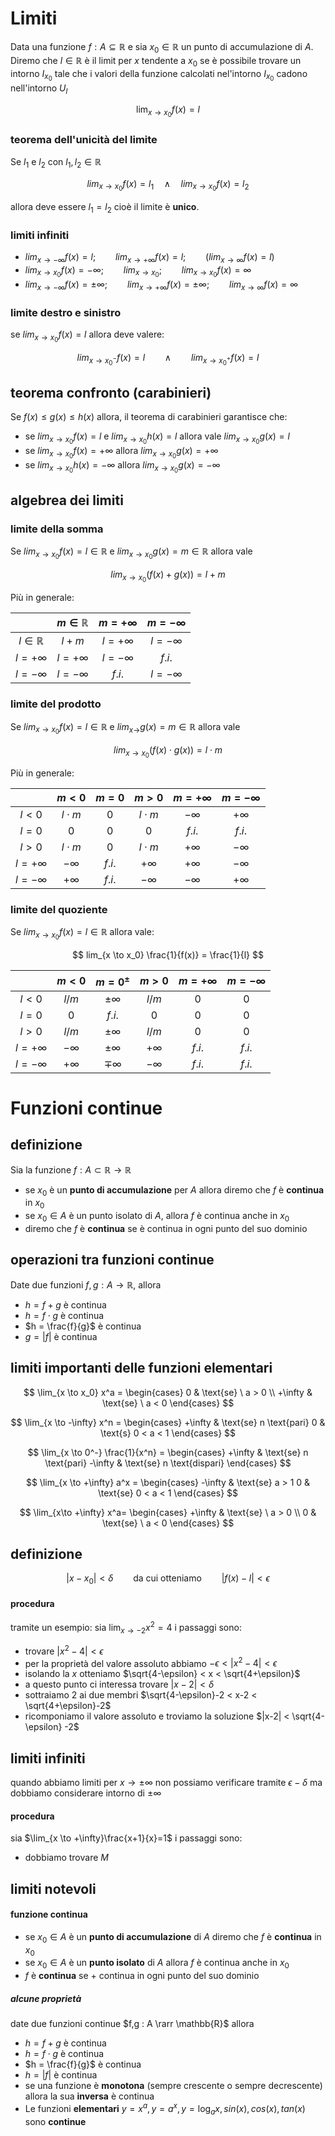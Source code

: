 # Limiti
Data una funzione $f: A \subseteq \mathbb{R}$ e sia $x_0 \in \mathbb{R}$ un punto di accumulazione di $A$. Diremo che $l \in \mathbb{R}$ è il limit per $x$ tendente a $x_0$ se è possibile trovare un intorno $I_{x_0}$ tale che i valori della funzione calcolati nel'intorno $I_{x_0}$ cadono nell'intorno $U_l$

$$
\lim_{x\to x_0}f(x) = l
$$

### teorema dell'unicità del limite
Se $l_1$ e $l_2$ con $l_1, l_2 \in \mathbb{R}$

$$
lim_{x \to x_0} f(x) = l_1 \quad \land \quad lim_{x \to x_0} f(x) = l_2
$$

allora deve essere $l_1 = l_2$ cioè il limite è **unico**.

### limiti infiniti
- $lim_{x \to -\infty} f(x) = l; \qquad lim_{x \to +\infty} f(x) = l; \qquad (lim_{x \to \infty} f(x) = l)$
- $lim_{x \to x_0} f(x) = -\infty; \qquad lim_{x \to x_0}; \qquad lim_{x \to x_0} f(x) = \infty$
- $lim_{x \to -\infty} f(x) = \pm\infty; \qquad lim_{x \to +\infty} f(x) = \pm\infty; \qquad lim_{x \to \infty} f(x) = \infty$

### limite destro e sinistro
se $lim_{x \to x_0} f(x) = l$ allora deve valere:

$$
lim_{x \to x_0^-} f(x) = l \qquad \land \qquad lim_{x \to x_0^+} f(x) = l
$$

## teorema confronto (carabinieri)
Se $f(x) \le g(x) \le h(x)$ allora, il teorema di carabinieri garantisce che:
- se $lim_{x \to x_0} f(x) = l$ e $lim_{x \to x_0} h(x) = l$ allora vale $lim_{x \to x_0} g(x) = l$
- se $lim_{x \to x_0} f(x) = + \infty$ allora $lim_{x \to x_0} g(x) = + \infty$
- se $lim_{x \to x_0} h(x) = - \infty$ allora $lim_{x \to x_0} g(x) = -\infty$

## algebrea dei limiti
### limite della somma
Se $lim_{x \to x_0} f(x) = l \in \mathbb{R}$ e $lim_{x \to x_0} g(x) = m \in \mathbb{R}$ allora vale 

$$
lim_{x \to x_0} (f(x) + g(x)) = l + m
$$

Più in generale:

|                    | $m \in \mathbb{R}$ | $m = +\infty$ | $m = -\infty$ |
| :----------------: | :----------------: | :-----------: | :-----------: |
| $l \in \mathbb{R}$ | $l+m$              | $l = +\infty$ | $l = -\infty$ |
| $l = +\infty$      | $l = +\infty$      | $l = -\infty$ | $f.i.$        |
| $l = -\infty$      | $l = -\infty$      | $f.i.$        | $l = -\infty$ |

### limite del prodotto
Se $lim_{x \to x_0} f(x) = l \in \mathbb{R}$ e $lim_{x \to} g(x) = m \in \mathbb{R}$ allora vale

$$
lim_{x \to x_0} (f(x) \cdot g(x)) = l \cdot m
$$

Più in generale:

|               | $m < 0$     | $m = 0$ | $m > 0$     | $m = +\infty$ | $m = - \infty$ |
| :-----------: | :---------: | :-----: | :---------: | :-----------: | :------------: |
| $l < 0$       | $l \cdot m$ | $0$     | $l \cdot m$ | $-\infty$     | $+\infty$      |
| $l = 0$       | $0$         | $0$     | $0$         | $f.i.$        | $f.i.$         |
| $l > 0$       | $l \cdot m$ | $0$     | $l \cdot m$ | $+\infty$     | $-\infty$      |
| $l = +\infty$ | $-\infty$   | $f.i.$  | $+\infty$   | $+\infty$     | $-\infty$      |
| $l = -\infty$ | $+\infty$   | $f.i.$  | $-\infty$   | $-\infty$     | $+\infty$      |

### limite del quoziente
Se $lim_{x \to x_0} f(x) = l \in \mathbb{R}$ allora vale:

$$
lim_{x \to x_0} \frac{1}{f(x)} = \frac{1}{l}
$$

|               | $m < 0$       | $m = 0^\pm$   | $m > 0$     | $m = +\infty$ | $m = - \infty$ |
| :-----------: | :-----------: | :-----------: | :---------: | :-----------: | :------------: |
| $l < 0$       | $l / m$       | $\pm \infty$  | $l / m$     | $0$           | $0$            |
| $l = 0$       | $0$           | $f.i.$        | $0$         | $0$           | $0$            |
| $l > 0$       | $l / m$       | $\pm \infty$  | $l / m$     | $0$           | $0$            |
| $l = +\infty$ | $-\infty$     | $\pm \infty$  | $+\infty$   | $f.i.$        | $f.i.$         |
| $l = -\infty$ | $+\infty$     | $\mp \infty$  | $-\infty$   | $f.i.$        | $f.i.$         |

# Funzioni continue

## definizione
Sia la funzione $f: A \subset \mathbb{R} \to \mathbb{R}$
- se $x_0$ è un **punto di accumulazione** per $A$ allora diremo che $f$ è **continua** in $x_0$
- se $x_0 \in A$ è un punto isolato di $A$, allora $f$ è continua anche in $x_0$
- diremo che $f$ è **continua** se è continua in ogni punto del suo dominio

## operazioni tra funzioni continue
Date due funzioni $f, g: A \to \mathbb{R}$, allora
- $h = f + g$ è continua
- $h = f \cdot g$ è continua
- $h = \frac{f}{g}$ è continua
- $g = |f|$ è continua

## limiti importanti delle funzioni elementari
$$
\lim_{x \to x_0} x^a =
\begin{cases}
  0 & \text{se} \ a > 0 \\
  +\infty & \text{se} \ a < 0
\end{cases}
$$

$$
\lim_{x \to -\infty} x^n =
\begin{cases}
+\infty & \text{se} n \text{pari}
0 & \text{s} 0 < a < 1
\end{cases}
$$

$$
\lim_{x \to 0^-} \frac{1}{x^n} =
\begin{cases}
+\infty & \text{se} n \text{pari}
-\infty & \text{se} n \text{dispari}
\end{cases}
$$

$$
\lim_{x \to +\infty} a^x =
\begin{cases}
-\infty & \text{se} a > 1
0 & \text{se} 0 < a < 1
\end{cases}
$$

$$
\lim_{x\to +\infty} x^a=
\begin{cases}
  +\infty & \text{se} \ a > 0 \\
  0 & \text{se} \ a < 0
\end{cases}
$$

## definizione
$$
|x-x_0| < \delta \qquad \text{da cui otteniamo} \qquad |f(x) - l| < \epsilon
$$

#### procedura
tramite un esempio:
sia $\lim_{x\to-2}x^2=4$ i passaggi sono:
- trovare $|x^2 -4| < \epsilon$
- per la proprietà del valore assoluto abbiamo $-\epsilon < |x^2-4| < \epsilon$
- isolando la $x$ otteniamo $\sqrt{4-\epsilon} < x < \sqrt{4+\epsilon}$
- a questo punto ci interessa trovare $|x-2| < \delta$
- sottraiamo $2$ ai due membri $\sqrt{4-\epsilon}-2 < x-2 < \sqrt{4+\epsilon}-2$
- ricomponiamo il valore assoluto e troviamo la soluzione $|x-2| < \sqrt{4-\epsilon} -2$


## limiti infiniti
quando abbiamo limiti per $x \to \pm \infty$ non possiamo verificare tramite $\epsilon - \delta$ ma dobbiamo considerare intorno di $\pm \infty$

#### procedura
sia $\lim_{x \to +\infty}\frac{x+1}{x}=1$ i passaggi sono:
- dobbiamo trovare $M$


## limiti notevoli

#### funzione continua
- se $x_0 \in A$ è un **punto di accumulazione** di $A$ diremo che $f$ è **continua** in $x_0$
- se $x_0 \in A$ è un **punto isolato** di $A$ allora $f$ è continua anche in $x_0$
- $f$ è **continua** se + continua in ogni punto del suo dominio

##### alcune proprietà
date due funzioni continue $f,g : A \rarr \mathbb{R}$ allora
- $h = f + g$ è continua
- $h = f \cdot g$ è continua
- $h = \frac{f}{g}$ è continua
- $h = |f|$ è continua
- se una funzione è **monotona** (sempre crescente o sempre decrescente) allora la sua **inversa** è continua
- Le funzioni **elementari** $y=x^a, y=a^x, y=\log_{a}x, sin(x), cos(x), tan(x)$ sono **continue**